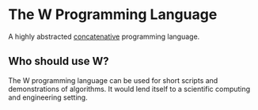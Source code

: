 # The W Programming Language

A highly abstracted [concatenative](https://en.wikipedia.org/wiki/Concatenative_programming_language) programming language.

## Who should use W?

The W programming language can be used for short scripts and demonstrations of algorithms. It would lend itself to a scientific computing and engineering setting.
